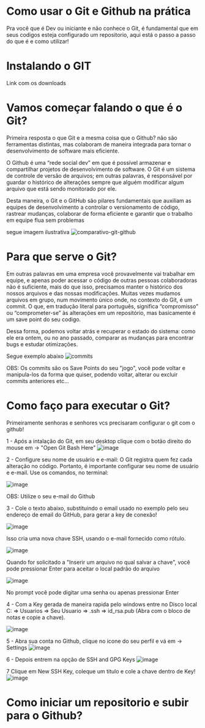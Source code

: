 # Como usar o Git e Github na prática

Pra você que é Dev ou iniciante e não conhece o Git, é fundamental que em seus codigos esteja configurado um repositorio, aqui está o passo a passo do que é e como utilizar!

# Instalando o GIT
Link com os downloads

# Vamos começar falando o que é o Git?
Primeira resposta o que Git e a mesma coisa que o Github? não são ferramentas distintas, mas colaboram de maneira integrada para tornar o desenvolvimento de software mais eficiente.

O Github é uma “rede social dev” em que é possível armazenar e compartilhar projetos de desenvolvimento de software.
O Git é um sistema de controle de versão de arquivos; em outras palavras, é responsável por guardar o histórico de alterações sempre que alguém modificar algum arquivo que está sendo monitorado por ele.

Desta maneira, o Git e o GitHub são pilares fundamentais que auxiliam as equipes de desenvolvimento a controlar o versionamento de código, rastrear mudanças, colaborar de forma eficiente e garantir que o trabalho em equipe flua sem problemas

segue imagem ilustrativa
![comparativo-git-github](https://github.com/freesheets/GitTutorial/assets/169274014/387c7a2c-f0ce-4d14-888a-9bfd62a69d19)

# Para que serve o Git?
Em outras palavras em uma empresa você provavelmente vai trabalhar em equipe, e apenas poder acessar o código de outras pessoas colaboradoras não é suficiente, mais do que isso, precisamos manter o histórico dos nossos arquivos e das nossas modificações.
Muitas vezes mudamos arquivos em grupo, num movimento único onde, no contexto do Git, é um commit. O que, em tradução literal para português, significa “compromisso” ou “comprometer-se” às alterações em um repositório, mas basicamente é um save point do seu codigo.

Dessa forma, podemos voltar atrás e recuperar o estado do sistema: como ele era ontem, ou no ano passado, comparar as mudanças para encontrar bugs e estudar otimizações.

Segue exemplo abaixo
![commits](https://github.com/freesheets/GitTutorial/assets/169274014/380ad775-79a3-4264-9291-36a608d53004)

OBS: Os commits são os Save Points do seu "jogo", você pode voltar e manipula-los da forma que quiser, podendo voltar, alterar ou excluir commits anteriores etc...

# Como faço para executar o Git?

Primeiramente senhoras e senhores vcs precisaram configurar o git com o github!

1 - Após a intalação do Git, em seu desktop clique com o botão direito do mouse em -> "Open Git Bash Here"
![image](https://github.com/freesheets/GitTutorial/assets/169274014/7e695477-f962-447f-9d6f-220c04c723b3)

2 - Configure seu nome de usuário e e-mail:
O Git registra quem fez cada alteração no código. Portanto, é importante configurar seu nome de usuário e e-mail. Use os comandos, no terminal:

![image](https://github.com/freesheets/GitTutorial/assets/169274014/0838d95c-15f8-4f47-93f7-060e26909590)

OBS: Utilize o seu e-mail do Github

3 - Cole o texto abaixo, substituindo o email usado no exemplo pelo seu endereço de email do GitHub, para gerar a key de conexão!

![image](https://github.com/freesheets/GitTutorial/assets/169274014/254bb807-a018-4b92-bd05-8f97d079b853)

Isso cria uma nova chave SSH, usando o e-mail fornecido como rótulo.

![image](https://github.com/freesheets/GitTutorial/assets/169274014/690c8e73-9009-4502-8849-3a733926bf57)

 Quando for solicitado a "Inserir um arquivo no qual salvar a chave", você pode pressionar Enter para aceitar o local padrão do arquivo

 ![image](https://github.com/freesheets/GitTutorial/assets/169274014/85c203c3-ecca-405b-8b40-cc220c48cb38)

 No prompt você pode digitar uma senha ou apenas pressionar Enter

4 - Com a Key gerada de maneira rapida pelo windows entre no Disco local C: => Usuarios => Seu Usuario => .ssh => id_rsa.pub (Abra com o bloco de notas e copie a chave).

![image](https://github.com/freesheets/GitTutorial/assets/169274014/9dfb6f5f-9151-4524-b24b-cee57bd5f988)

5 - Abra sua conta no Github, clique no icone do seu perfil e vá em -> Settings
![image](https://github.com/freesheets/GitTutorial/assets/169274014/0330d636-a8dd-47c8-9e31-7440ef7d69bc)

6 - Depois entrem na opção de SSH and GPG Keys
![image](https://github.com/freesheets/GitTutorial/assets/169274014/80c9a149-367a-4b02-8867-6b476e92287e)

7 Clique em New SSH Key, coleque um titulo e cole a chave dentro de Key!
![image](https://github.com/freesheets/GitTutorial/assets/169274014/84c4831e-15c1-4f97-8a42-1acd022a092e)

# Como iniciar um repositorio e subir para o Github?






